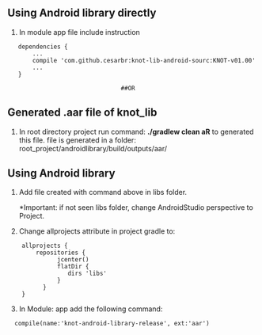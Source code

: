 ## Using Android library directly
1. In module app file include instruction
>
```
   dependencies {
       ...
       compile 'com.github.cesarbr:knot-lib-android-sourc:KNOT-v01.00'
       ...
   }
```
>

                                    ##OR

## Generated .aar file of knot_lib

1. In root directory project run command: **./gradlew clean aR** to generated this file.
   file is generated in a folder: root_project/androidlibrary/build/outputs/aar/

## Using Android library

1. Add file created with command above in libs folder.

   *Important: if not seen libs folder, change AndroidStudio perspective to Project.
      
2. Change allprojects attribute in project gradle to:
>
```
    allprojects {
        repositories {
              jcenter()
              flatDir {
                 dirs 'libs'
              }
          }
    }
```
>

3. In Module: app add the following command:
>
```
  compile(name:'knot-android-library-release', ext:'aar')
```
>
